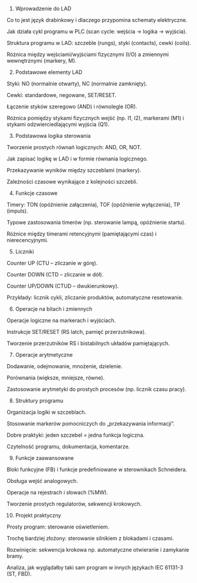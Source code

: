 1. Wprowadzenie do LAD

Co to jest język drabinkowy i dlaczego przypomina schematy elektryczne.

Jak działa cykl programu w PLC (scan cycle: wejścia → logika → wyjścia).

Struktura programu w LAD: szczeble (rungs), styki (contacts), cewki (coils).

Różnica między wejściami/wyjściami fizycznymi (I/O) a zmiennymi wewnętrznymi (markery, M).

2. Podstawowe elementy LAD

Styki: NO (normalnie otwarty), NC (normalnie zamknięty).

Cewki: standardowe, negowane, SET/RESET.

Łączenie styków szeregowo (AND) i równolegle (OR).

Różnica pomiędzy stykami fizycznych wejść (np. I1, I2), markerami (M1) i stykami odzwierciedlającymi wyjścia (Q1).

3. Podstawowa logika sterowania

Tworzenie prostych równań logicznych: AND, OR, NOT.

Jak zapisać logikę w LAD i w formie równania logicznego.

Przekazywanie wyników między szczeblami (markery).

Zależności czasowe wynikające z kolejności szczebli.

4. Funkcje czasowe

Timery: TON (opóźnienie załączenia), TOF (opóźnienie wyłączenia), TP (impuls).

Typowe zastosowania timerów (np. sterowanie lampą, opóźnienie startu).

Różnice między timerami retencyjnymi (pamiętającymi czas) i nierecencyjnymi.

5. Liczniki

Counter UP (CTU – zliczanie w górę).

Counter DOWN (CTD – zliczanie w dół).

Counter UP/DOWN (CTUD – dwukierunkowy).

Przykłady: licznik cykli, zliczanie produktów, automatyczne resetowanie.

6. Operacje na bitach i zmiennych

Operacje logiczne na markerach i wyjściach.

Instrukcje SET/RESET (RS latch, pamięć przerzutnikowa).

Tworzenie przerzutników RS i bistabilnych układów pamiętających.

7. Operacje arytmetyczne

Dodawanie, odejmowanie, mnożenie, dzielenie.

Porównania (większe, mniejsze, równe).

Zastosowanie arytmetyki do prostych procesów (np. licznik czasu pracy).

8. Struktury programu

Organizacja logiki w szczeblach.

Stosowanie markerów pomocniczych do „przekazywania informacji”.

Dobre praktyki: jeden szczebel = jedna funkcja logiczna.

Czytelność programu, dokumentacja, komentarze.

9. Funkcje zaawansowane

Bloki funkcyjne (FB) i funkcje predefiniowane w sterownikach Schneidera.

Obsługa wejść analogowych.

Operacje na rejestrach i słowach (%MW).

Tworzenie prostych regulatorów, sekwencji krokowych.

10. Projekt praktyczny

Prosty program: sterowanie oświetleniem.

Trochę bardziej złożony: sterowanie silnikiem z blokadami i czasami.

Rozwinięcie: sekwencja krokowa np. automatyczne otwieranie i zamykanie bramy.

Analiza, jak wyglądałby taki sam program w innych językach IEC 61131-3 (ST, FBD).
